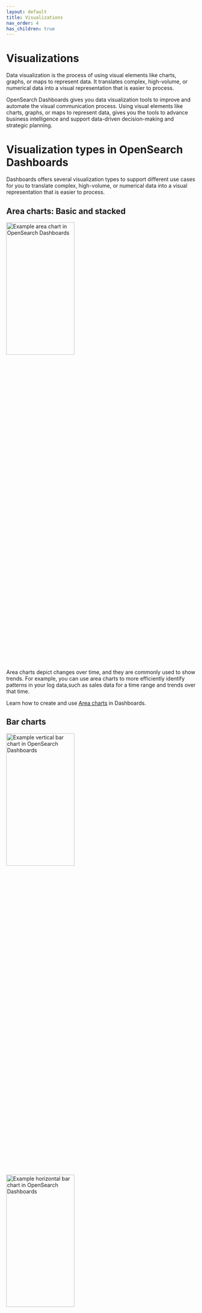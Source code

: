 ```yaml
---
layout: default
title: Visualizations
nav_order: 4
has_children: true
---
```


# Visualizations

Data visualization is the process of using visual elements like charts, graphs, or maps to represent data. It translates complex, high-volume, or numerical data into a visual representation that is easier to process.

OpenSearch Dashboards gives you data visualization tools to improve and automate the visual communication process. Using visual elements like charts, graphs, or maps to represent data, gives you the tools to advance business intelligence and support data-driven decision-making and strategic planning.

# Visualization types in OpenSearch Dashboards

Dashboards offers several visualization types to support different use cases for you to translate complex, high-volume, or numerical data into a visual representation that is easier to process.

## Area charts:  Basic and stacked

 <img src="{{site.url}}{{site.baseurl}}/images/area-chart-1.png" alt="Example area chart in OpenSearch Dashboards" width="60%" height="30%">

Area charts depict changes over time, and they are commonly used to show trends. For example, you can use area charts to more efficiently identify patterns in your log data,such as sales data for a time range and trends over that time.

Learn how to create and use [Area charts]({{site.url}}{{site.baseurl}}/dashboards/visualize/area-charts) in Dashboards.

## Bar charts

<img src="{{site.url}}{{site.baseurl}}/images/bar-chart-1.png" alt="Example vertical bar chart in OpenSearch Dashboards" width="60%" height="30%">

<img src="{{site.url}}{{site.baseurl}}/images/bar-horizontal-1.png" alt="Example horizontal bar chart in OpenSearch Dashboards" width="60%" height="30%">

Bar charts, vertical or horizontal, compare two or more data factors and demonstrate changes of one variable over a period of time. For example, you may use a bar graph to represent packaging sales by color in the last month.

Learn how to create and use [Bar charts]({{site.url}}{{site.baseurl}}/dashboards/visualize/bar-charts) in Dashboards.

## Data tables

<img src="{{site.url}}{{site.baseurl}}/images/data-table-1.png" alt="Example data table in OpenSearch Dashboards" width="75%" height="35%">

Data tables, or tables, show your data in tabular form. Using data tables when you want to see individual values in raw form or examine specific values. For example, you may use data tables for financial analysis.

Learn how to create and use [Data tables]({{site.url}}{{site.baseurl}}/dashboards/visualize/tables) in Dashboards.

## Gantt chart

<img src="{{site.url}}{{site.baseurl}}/images/gantt-chart.png" alt="Example Gantt chart in OpenSearch Dashboards" width="75%" height="35%">

Gantt charts show the start, end, and duration of unique events in a sequence. Gantt charts are useful in trace analytics, telemetry, and anomaly detection use cases, where you want to understand interactions and dependencies between various events in a schedule. For example, consider an index of log data. The fields in a typical set of log data, especially audit logs, contain a specific operation or event with a start time and duration.

Learn how to create and use [Gantt charts]({{site.url}}{{site.baseurl}}/dashboards/visualize/gantt/) in Dashboards.

## Gauge charts

<img src="{{site.url}}{{site.baseurl}}/images/gauge-chart-1.png" alt="Example gauge chart in OpenSearch Dashboards" width="60%" height="30%">

A gauge chart is similar to a nondigital gauge, for example a gas gauge in an automobile. It displays how much there is of the thing you are measuring. In a gauge chart, this measurement can exist alone or in relation to another measurement. Each color section in a gauge chart represents one value. For example, you may use a gauge to compare actual sales to the sales goal.

Learn how to create and use [Gauge charts]({{site.url}}{{site.baseurl}}/dashboards/visualize/gauge) in Dashboards.

## Heat maps

<img src="{{site.url}}{{site.baseurl}}/images/heatmap-1.png" alt="Example heat map in OpenSearch Dashboards" width="60%" height="30%">

Heat maps to show a measure for the intersection of two dimensions, with color-coding to easily differentiate where values fall in the range. Each rectangle on a heat map represents the value for the specified measure for the intersection of the selected dimensions. Rectangle color represents where the value falls in the range for the measure, with darker colors indicating higher values and lighter colors indicating lower ones. 

Use  a heat map if you want to identify trends and outliers, because the use of color makes these easier to spot. For example, you may want to use a heat map to show products most used by customers, measured by a simple count.

## Line graphs

<img src="{{site.url}}{{site.baseurl}}/images/line-graph-1.png" alt="Example line graph in OpenSearch Dashboards" width="60%" height="30%">

Line charts compare changes in measure values over period of time.For example, you may use line charts to show one measure over a period of time, for example, gross sales by month; multiple measures over a period of time, for example, gross sales and net sales by month; or one measure for a dimension over a period of time, for example, number of flight delays per day by airline.

## Metric charts

<img src="{{site.url}}{{site.baseurl}}/images/metric-chart-1.png" alt="Example metric chart in OpenSearch Dashboards" width="60%" height="30%">

Metric charts show a numerical value, such as a key performance indicator (KPI), to visualize a comparison between a key value and its target value. Metric charts display a value comparison, the two values being compared, and a progress bar. For example, you may use a metric chart to measure how closely revenue is meeting its forecast.

## Maps

### Coordinate maps

<img src="{{site.url}}{{site.baseurl}}/images/map-1.png" alt="Example map in OpenSearch Dashboards" width="60%" height="30%">

Coordinate maps show the difference between data values for a geographic location, such as a country, state or province, or city. For example, you may use a coordinate map for asset tracking and location-based marketing.

Learn how to create and use [Coordinate maps]({{site.url}}{{site.baseurl}}/dashboards/visualize/geojson-regionmaps/) in Dashboards.

### Region map



## Pie charts

<img src="{{site.url}}{{site.baseurl}}/images/pie-chart-1.png" alt="Example pie chart in OpenSearch Dashboards" width="60%" height="30%">

Pie charts compare values for items in a dimension. Each wedge in a pie chart represents one item in the dimension. Wedge size represents the proportion of the value for the selected measure that the item represents compared to the whole for the dimension. Pie charts are best when precision isn't important and there are few items in the dimension. The best use for this type of chart is to show a percentage of a total amount.



